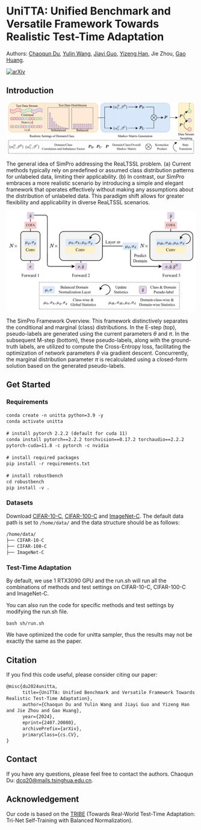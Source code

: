 # UniTTA: Unified Benchmark and Versatile Framework Towards Realistic Test-Time Adaptation

Authors: [Chaoqun Du](https://andy-du20.github.io/),
[Yulin Wang](https://www.wyl.cool/),
[Jiayi Guo](https://www.jiayiguo.net/),
[Yizeng Han](https://yizenghan.top/),
Jie Zhou,
[Gao Huang](https://www.gaohuang.net).

[![arXiv](https://img.shields.io/badge/arxiv-UniTTA-blue)](https://arxiv.org/pdf/2407.20080)

## Introduction

<p align="center">
    <img src="figures/benchmark.png"  alt="fig1" />
</p>

The general idea of SimPro addressing the ReaLTSSL
problem. (a) Current methods typically rely on predefined or
assumed class distribution patterns for unlabeled data, limiting
their applicability. (b) In contrast, our SimPro embraces a more
realistic scenario by introducing a simple and elegant framework
that operates effectively without making any assumptions about
the distribution of unlabeled data. This paradigm shift allows for
greater flexibility and applicability in diverse ReaLTSSL scenarios.

<p align="center">
    <img src="figures/framework.png"  alt="fig2" />
</p>

The SimPro Framework Overview. This framework distinctively separates the conditional and marginal (class) distributions.
In the E-step (top), pseudo-labels are generated using the current parameters $\theta$ and $\pi$.
In the subsequent M-step (bottom), these pseudo-labels, along with the ground-truth labels, are utilized to compute the Cross-Entropy loss, facilitating the optimization of network parameters $\theta$ via gradient descent.
Concurrently, the marginal distribution parameter $\pi$ is recalculated using a closed-form solution based on the generated pseudo-labels.

## Get Started

### Requirements

```[bash]
conda create -n unitta python=3.9 -y
conda activate unitta

# install pytorch 2.2.2 (default for cuda 11)
conda install pytorch==2.2.2 torchvision==0.17.2 torchaudio==2.2.2 pytorch-cuda=11.8 -c pytorch -c nvidia

# install required packages
pip install -r requirements.txt

# install robustbench
cd robustbench
pip install -v .
```

### Datasets

Download [CIFAR-10-C](https://zenodo.org/record/2535967#.ZDETTHZBxhF), [CIFAR-100-C](https://zenodo.org/record/3555552#.ZDES-XZBxhE) and [ImageNet-C](https://zenodo.org/record/2235448). The default data path is set to `/home/data/` and the data structure should be as follows:

```[bash]
/home/data/
├── CIFAR-10-C
├── CIFAR-100-C
├── ImageNet-C
```

### Test-Time Adaptation

By default, we use 1 RTX3090 GPU and the run.sh will run all the combinations of methods and test settings on CIFAR-10-C, CIFAR-100-C and ImageNet-C.

You can also run the code for specific methods and test settings by modifying the run.sh file.

```[bash]
bash sh/run.sh
```

We have optimized the code for unitta sampler, thus the results may not be exactly the same as the paper.

## Citation

If you find this code useful, please consider citing our paper:

```[tex]
@misc{du2024unitta,
      title={UniTTA: Unified Benchmark and Versatile Framework Towards Realistic Test-Time Adaptation},
      author={Chaoqun Du and Yulin Wang and Jiayi Guo and Yizeng Han and Jie Zhou and Gao Huang},
      year={2024},
      eprint={2407.20080},
      archivePrefix={arXiv},
      primaryClass={cs.CV},
}
```

## Contact

If you have any questions, please feel free to contact the authors. Chaoqun Du: <dcq20@mails.tsinghua.edu.cn>.

## Acknowledgement

Our code is based on the [TRIBE](https://github.com/Gorilla-Lab-SCUT/TRIBE) (Towards Real-World Test-Time Adaptation: Tri-Net Self-Training with Balanced Normalization).
